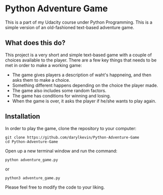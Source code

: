 # Python Adventure Game

This is a part of my Udacity course under Python Programming. This is a simple version of an old-fashioned text-based adventure game. 

## What does this do?

This project is a very short and simple text-based game with a couple of choices available to the player. There are a few key things that needs to be met in order to make a working game:

* The game gives players a description of waht's happneing, and then asks them to make a choice.
* Something different happens depending on the choice the player made.
* The game also includes some random factors.
* The game has conditions for winning and losing.
* When the game is over, it asks the player if he/she wants to play again.

## Installation

In order to play the game, clone the repository to your computer:

```
git clone https://github.com/darylkevin/Python-Adventure-Game
cd Python-Adventure-Game
```

Open up a new terminal window and run the command:

```
python adventure_game.py
```
or
```
python3 adventure_game.py
```

Please feel free to modify the code to your liking.
